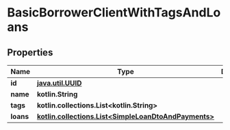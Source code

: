 
# BasicBorrowerClientWithTagsAndLoans

## Properties
| Name | Type | Description | Notes |
| ------------ | ------------- | ------------- | ------------- |
| **id** | [**java.util.UUID**](java.util.UUID.md) |  |  [optional] |
| **name** | **kotlin.String** |  |  [optional] |
| **tags** | **kotlin.collections.List&lt;kotlin.String&gt;** |  |  [optional] |
| **loans** | [**kotlin.collections.List&lt;SimpleLoanDtoAndPayments&gt;**](SimpleLoanDtoAndPayments.md) |  |  [optional] |



